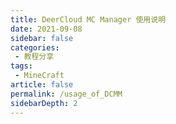 ```yaml
---
title: DeerCloud MC Manager 使用说明
date: 2021-09-08
sidebar: false
categories:
 - 教程分享
tags:
 - MineCraft
article: false
permalink: /usage_of_DCMM
sidebarDepth: 2
---
```


